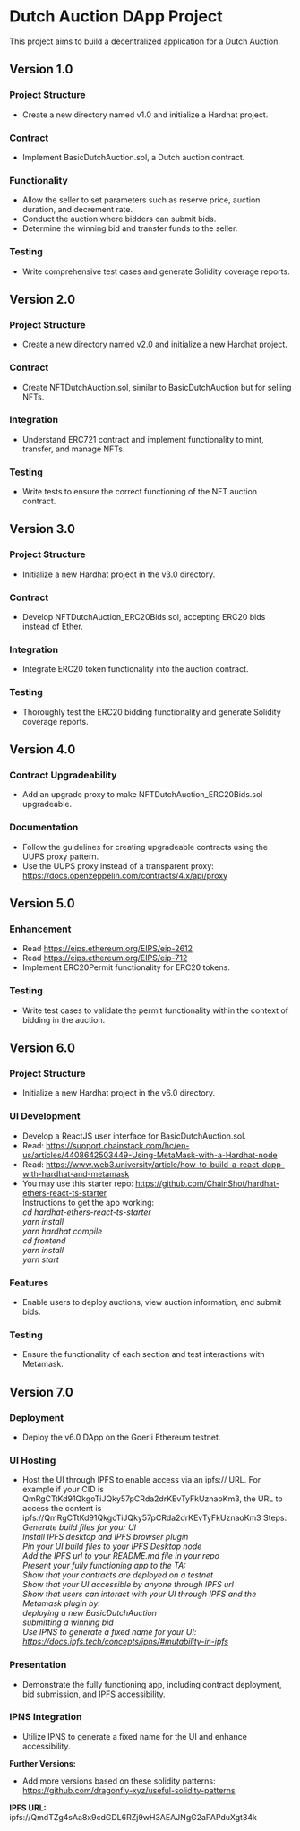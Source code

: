 # Dutch Auction DApp Project
This project aims to build a decentralized application for a Dutch Auction. 

## Version 1.0

### Project Structure
- Create a new directory named v1.0 and initialize a Hardhat project.

### Contract
- Implement BasicDutchAuction.sol, a Dutch auction contract.

### Functionality
- Allow the seller to set parameters such as reserve price, auction duration, and decrement rate.
- Conduct the auction where bidders can submit bids.
- Determine the winning bid and transfer funds to the seller.

### Testing
- Write comprehensive test cases and generate Solidity coverage reports.

## Version 2.0

### Project Structure
- Create a new directory named v2.0 and initialize a new Hardhat project.

### Contract
- Create NFTDutchAuction.sol, similar to BasicDutchAuction but for selling NFTs.

### Integration
- Understand ERC721 contract and implement functionality to mint, transfer, and manage NFTs.

### Testing
- Write tests to ensure the correct functioning of the NFT auction contract.

## Version 3.0

### Project Structure
- Initialize a new Hardhat project in the v3.0 directory.

### Contract
- Develop NFTDutchAuction_ERC20Bids.sol, accepting ERC20 bids instead of Ether.

### Integration
- Integrate ERC20 token functionality into the auction contract.

### Testing
- Thoroughly test the ERC20 bidding functionality and generate Solidity coverage reports.

## Version 4.0

### Contract Upgradeability
- Add an upgrade proxy to make NFTDutchAuction_ERC20Bids.sol upgradeable.

### Documentation
- Follow the guidelines for creating upgradeable contracts using the UUPS proxy pattern.
- Use the UUPS proxy instead of a transparent proxy: https://docs.openzeppelin.com/contracts/4.x/api/proxy 

## Version 5.0

### Enhancement
- Read https://eips.ethereum.org/EIPS/eip-2612    
- Read https://eips.ethereum.org/EIPS/eip-712
- Implement ERC20Permit functionality for ERC20 tokens.

### Testing
- Write test cases to validate the permit functionality within the context of bidding in the auction.

## Version 6.0 

### Project Structure
- Initialize a new Hardhat project in the v6.0 directory.


### UI Development
- Develop a ReactJS user interface for BasicDutchAuction.sol.
- Read: https://support.chainstack.com/hc/en-us/articles/4408642503449-Using-MetaMask-with-a-Hardhat-node
- Read: https://www.web3.university/article/how-to-build-a-react-dapp-with-hardhat-and-metamask  
- You may use this starter repo:
  https://github.com/ChainShot/hardhat-ethers-react-ts-starter  
  Instructions to get the app working:  
    *cd hardhat-ethers-react-ts-starter*  
    *yarn install*  
    *yarn hardhat compile*  
    *cd frontend*  
    *yarn install*  
    *yarn start* 

### Features
- Enable users to deploy auctions, view auction information, and submit bids.

### Testing
- Ensure the functionality of each section and test interactions with Metamask.

## Version 7.0

### Deployment
- Deploy the v6.0 DApp on the Goerli Ethereum testnet.

### UI Hosting
- Host the UI through IPFS to enable access via an ipfs:// URL. 
  For example if your CID is QmRgCTtKd91QkgoTiJQky57pCRda2drKEvTyFkUznaoKm3, the URL to access the content is ipfs://QmRgCTtKd91QkgoTiJQky57pCRda2drKEvTyFkUznaoKm3 
  Steps:  
    *Generate build files for your UI*  
    *Install IPFS desktop and IPFS browser plugin*  
    *Pin your UI build files to your IPFS Desktop node*  
    *Add the IPFS url to your README.md file in your repo*  
    *Present your fully functioning app to the TA:*  
    *Show that your contracts are deployed on a testnet*  
    *Show that your UI accessible by anyone through IPFS url*  
    *Show that users can interact with your UI through IPFS and the Metamask plugin by:*  
    *deploying a new BasicDutchAuction*  
    *submitting a winning bid*  
    *Use IPNS to generate a fixed name for your UI: https://docs.ipfs.tech/concepts/ipns/#mutability-in-ipfs*  

### Presentation
- Demonstrate the fully functioning app, including contract deployment, bid submission, and IPFS accessibility.

### IPNS Integration
- Utilize IPNS to generate a fixed name for the UI and enhance accessibility.

**Further Versions:**
- Add more versions based on these solidity patterns:  
  https://github.com/dragonfly-xyz/useful-solidity-patterns

**IPFS URL:** ipfs://QmdTZg4sAa8x9cdGDL6RZj9wH3AEAJNgG2aPAPduXgt34k


